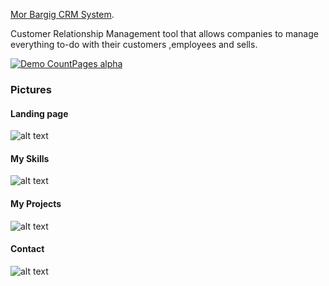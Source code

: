 
[Mor Bargig CRM System](https://morbargig-crm.herokuapp.com/clients).

Customer Relationship Management tool that allows companies to manage everything to-do with their customers ,employees and sells.

[![Demo CountPages alpha](https://media.giphy.com/media/YpkdAkzGTzX075m1rI/giphy.gif)](https://www.linkedin.com/in/mor-bargig-744854182/)

### Pictures

#### Landing page

![alt text](./photos/action)

#### My Skills

![alt text](https://raw.githubusercontent.com/morbargig/morbargig/master/images/readme/Screenshot%20(46).png)

#### My Projects

![alt text](https://raw.githubusercontent.com/morbargig/morbargig/master/images/readme/Screenshot%20(47).png)

#### Contact 

![alt text](https://raw.githubusercontent.com/morbargig/morbargig/master/images/readme/Screenshot%20(48).png)

